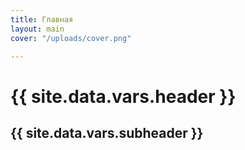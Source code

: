 ```yaml
---
title: Главная
layout: main
cover: "/uploads/cover.png"

---
```

# {{ site.data.vars.header }}

## {{ site.data.vars.subheader }}